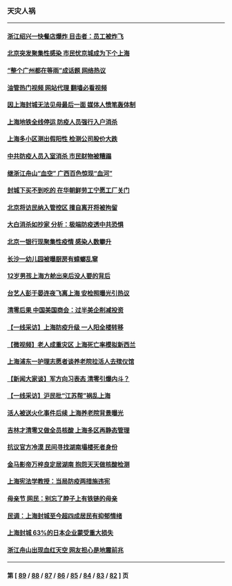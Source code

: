 ### 天灾人祸
---
#### [浙江绍兴一快餐店爆炸 目击者：员工被炸飞](../../pages/ncid280/n13733008.md?05111645) 
#### [北京突发聚集性感染 市民忧京城成为下个上海](../../pages/ncid280/n13732920.md?05111645) 
#### [“整个广州都在等雨”成话题 网络热议](../../pages/ncid280/n13732931.md?05111645) 
#### [油管热门视频 网站代理 翻墙必看视频](http://209.222.30.114:81/youtube.html?05111645)
#### [因上海封城无法见母最后一面 媒体人愤笔轰体制](../../pages/ncid280/n13732917.md?05111645) 
#### [上海地铁全线停运 防疫人员强行入户消杀](../../pages/ncid280/n13732933.md?05111645) 
#### [上海多小区测出假阳性 检测公司股价大跌](../../pages/ncid280/n13732743.md?05111645) 
#### [中共防疫人员入室消杀 市民财物被糟蹋](../../pages/ncid280/n13732494.md?05111645) 
#### [继浙江舟山“血空” 广西百色惊现“血河”](../../pages/ncid280/n13732745.md?05111645) 
#### [封城下买不到吃的 在华朝鲜劳工宁愿工厂关门](../../pages/ncid280/n13732368.md?05111645) 
#### [北京将访民纳入管控区 擅自离开将被拘留](../../pages/ncid280/n13732205.md?05111645) 
#### [大白消杀如抄家 分析：极端防疫透中共恐惧](../../pages/ncid280/n13732034.md?05111645) 
#### [北京一银行现聚集性疫情 感染人数攀升](../../pages/ncid280/n13731998.md?05111645) 
#### [长沙一幼儿园被曝厨房有蟑螂乱窜](../../pages/ncid280/n13731916.md?05111645) 
#### [12岁男孩上海方舱出来后没人要的背后](../../pages/ncid280/n13731879.md?05111645) 
#### [台艺人彭于晏连夜飞离上海 安检照曝光引热议](../../pages/ncid280/n13731555.md?05111645) 
#### [清零后果 中国美国商会：过半美企削减投资](../../pages/ncid280/n13731358.md?05111645) 
#### [【一线采访】上海防疫升级 一人阳全楼转移](../../pages/ncid280/n13731443.md?05111645) 
#### [【微视频】老人成重灾区 上海死亡率模拟新西兰](../../pages/ncid280/n13731402.md?05111645) 
#### [上海浦东一护理志愿者谈养老院拉活人去殡仪馆](../../pages/ncid280/n13731427.md?05111645) 
#### [【新闻大家谈】军方向习表态 清零引爆内斗？](../../pages/ncid280/n13731268.md?05111645) 
#### [【一线采访】沪民批“江苏帮”祸乱上海](../../pages/ncid280/n13731242.md?05111645) 
#### [活人被送火化事件后续 上海养老院背景曝光](../../pages/ncid280/n13731157.md?05111645) 
#### [吉林才清零又做全员核酸 上海多区再静态管理](../../pages/ncid280/n13731187.md?05111645) 
#### [抗议官方冷漠 民间寻找湖南塌楼死者身份](../../pages/ncid280/n13730801.md?05111645) 
#### [金马影帝万梓良定居湖南 抱怨天天做核酸检测](../../pages/ncid280/n13730589.md?05111645) 
#### [上海宪法学教授：当局防疫两措施违宪](../../pages/ncid280/n13730561.md?05111645) 
#### [母亲节 网民：别忘了脖子上有铁链的母亲](../../pages/ncid280/n13730439.md?05111645) 
#### [民调：上海封城至今超四成居民有抑郁情绪](../../pages/ncid280/n13730381.md?05111645) 
#### [上海封城 63%的日本企业蒙受重大损失](../../pages/ncid280/n13730353.md?05111645) 
#### [浙江舟山出现血红天空 网友担心是地震前兆](../../pages/ncid280/n13730103.md?05111645) 

---
#### 第 [ [89](./89.md?05111645) / [88](./88.md?05111645) / [87](./87.md?05111645) / [86](./86.md?05111645) / [85](./85.md?05111645) / [84](./84.md?05111645) / [83](./83.md?05111645) / [82](./82.md?05111645) ] 页
